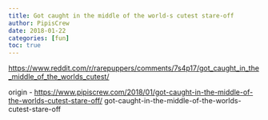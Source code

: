 ```yaml
---
title: Got caught in the middle of the world-s cutest stare-off
author: PipisCrew
date: 2018-01-22
categories: [fun]
toc: true
---
```


https://www.reddit.com/r/rarepuppers/comments/7s4p17/got_caught_in_the_middle_of_the_worlds_cutest/

origin - https://www.pipiscrew.com/2018/01/got-caught-in-the-middle-of-the-worlds-cutest-stare-off/ got-caught-in-the-middle-of-the-worlds-cutest-stare-off